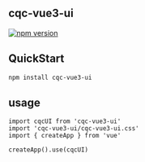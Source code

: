## cqc-vue3-ui
[![npm version](https://badge.fury.io/js/cqc-vue3-ui.svg)](https://badge.fury.io/js/cqc-vue3-ui)
## QuickStart
```bash
npm install cqc-vue3-ui
```

## usage
```
import cqcUI from 'cqc-vue3-ui'
import 'cqc-vue3-ui/cqc-vue3-ui.css'
import { createApp } from 'vue'

createApp().use(cqcUI)

```
